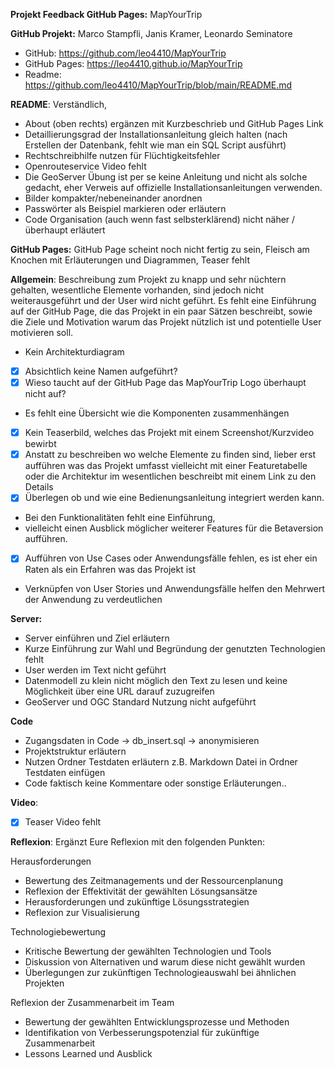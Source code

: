 **Projekt Feedback GitHub Pages:** MapYourTrip

**GitHub Projekt:** Marco Stampfli, Janis Kramer, Leonardo Seminatore

- GitHub: https://github.com/leo4410/MapYourTrip
- GitHub Pages:  https://leo4410.github.io/MapYourTrip
- Readme: https://github.com/leo4410/MapYourTrip/blob/main/README.md

**README**: Verständlich, 

- About (oben rechts) ergänzen mit Kurzbeschrieb und GitHub Pages Link
- Detaillierungsgrad der Installationsanleitung gleich halten (nach Erstellen der Datenbank, fehlt wie man ein SQL Script ausführt)
- Rechtschreibhilfe nutzen für Flüchtigkeitsfehler
- Openrouteservice Video fehlt
- Die GeoServer Übung ist per se keine Anleitung und nicht als solche gedacht, eher Verweis auf offizielle Installationsanleitungen verwenden.
- Bilder kompakter/nebeneinander anordnen 
- Passwörter als Beispiel markieren oder erläutern
- Code Organisation (auch wenn fast selbsterklärend) nicht näher / überhaupt erläutert
 

**GitHub Pages:** 
GitHub Page scheint noch nicht fertig zu sein, Fleisch am Knochen mit Erläuterungen und Diagrammen, Teaser fehlt

**Allgemein**: Beschreibung zum Projekt zu knapp und sehr nüchtern gehalten, wesentliche Elemente vorhanden, sind jedoch nicht weiterausgeführt und der User wird nicht geführt. Es fehlt eine Einführung auf der GitHub Page, die das Projekt in ein paar Sätzen beschreibt, sowie die Ziele und Motivation warum das Projekt nützlich ist und potentielle User motivieren soll. 

- Kein Architekturdiagram
- [x] Absichtlich keine Namen aufgeführt?
- [x] Wieso taucht auf der GitHub Page das MapYourTrip Logo überhaupt nicht auf?
- Es fehlt eine Übersicht wie die Komponenten zusammenhängen
- [x] Kein Teaserbild, welches das Projekt mit einem Screenshot/Kurzvideo bewirbt
- [x] Anstatt zu beschreiben wo welche Elemente zu finden sind, lieber erst aufführen was das Projekt umfasst vielleicht mit einer Featuretabelle oder die Architektur im wesentlichen beschreibt mit einem Link zu den Details
- [x] Überlegen ob und wie eine Bedienungsanleitung integriert werden kann.
- Bei den Funktionalitäten fehlt eine Einführung, 
- vielleicht einen Ausblick möglicher weiterer Features für die Betaversion aufführen.
- [x] Aufführen von Use Cases oder Anwendungsfälle fehlen, es ist eher ein Raten als ein Erfahren was das Projekt ist
- Verknüpfen von User Stories und Anwendungsfälle helfen den Mehrwert der Anwendung zu verdeutlichen

**Server:**

- Server einführen und  Ziel erläutern 
- Kurze Einführung zur Wahl und Begründung der genutzten Technologien fehlt
- User werden im Text nicht geführt
- Datenmodell zu klein nicht möglich den Text zu lesen und keine Möglichkeit über eine URL darauf zuzugreifen
- GeoServer und OGC Standard Nutzung nicht aufgeführt

**Code**

- Zugangsdaten in Code -> db_insert.sql -> anonymisieren
- Projektstruktur erläutern
- Nutzen Ordner Testdaten erläutern z.B. Markdown Datei in Ordner Testdaten einfügen
- Code faktisch keine Kommentare oder sonstige Erläuterungen..


**Video**: 
- [x] Teaser Video fehlt

**Reflexion**:
Ergänzt Eure Reflexion mit den folgenden Punkten:

Herausforderungen
- Bewertung des Zeitmanagements und der Ressourcenplanung
- Reflexion der Effektivität der gewählten Lösungsansätze
- Herausforderungen und zukünftige Lösungsstrategien
- Reflexion zur Visualisierung

Technologiebewertung
- Kritische Bewertung der gewählten Technologien und Tools
- Diskussion von Alternativen und warum diese nicht gewählt wurden
- Überlegungen zur zukünftigen Technologieauswahl bei ähnlichen Projekten

Reflexion der Zusammenarbeit im Team 
- Bewertung der gewählten Entwicklungsprozesse und Methoden
- Identifikation von Verbesserungspotenzial für zukünftige Zusammenarbeit
- Lessons Learned und Ausblick

